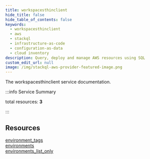 ```yaml
---
title: workspacesthinclient
hide_title: false
hide_table_of_contents: false
keywords:
  - workspacesthinclient
  - aws
  - stackql
  - infrastructure-as-code
  - configuration-as-data
  - cloud inventory
description: Query, deploy and manage AWS resources using SQL
custom_edit_url: null
image: /img/stackql-aws-provider-featured-image.png
---
```


The workspacesthinclient service documentation.

:::info Service Summary

<div class="row">
<div class="providerDocColumn">
<span>total resources:&nbsp;<b>3</b></span><br />
</div>
</div>

:::

## Resources
<div class="row">
<div class="providerDocColumn">
<a href="/services/workspacesthinclient/environment_tags/">environment_tags</a><br />
<a href="/services/workspacesthinclient/environments/">environments</a>
</div>
<div class="providerDocColumn">
<a href="/services/workspacesthinclient/environments_list_only/">environments_list_only</a>
</div>
</div>